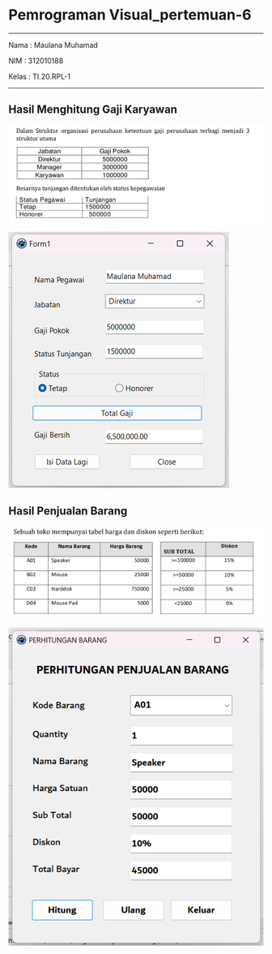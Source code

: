 # Pemrograman Visual_pertemuan-6

<hr>
Nama    : Maulana Muhamad <br>

NIM : 312010188 <br>

Kelas : TI.20.RPL-1 <br>

<hr>

## Hasil Menghitung Gaji Karyawan

![Menambahkan_Paragraf](pict/ss1.png)

![Menambahkan_Paragraf](pict/ss2.png)

## Hasil Penjualan Barang

![Menambahkan_Paragraf](pict/ss3.png)

![Menambahkan_Paragraf](pict/ss4.png)
